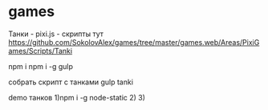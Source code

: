 # games

Танки - pixi.js - скрипты тут https://github.com/SokolovAlex/games/tree/master/games.web/Areas/PixiGames/Scripts/Tanki

npm i
npm i -g gulp

собрать скрипт с танками gulp tanki

demo танков 
1)npm i -g node-static
2)
3)
